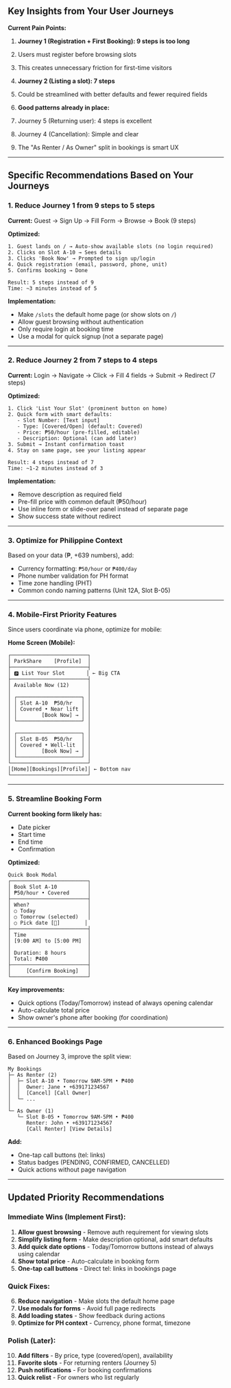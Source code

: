 ## Key Insights from Your User Journeys

**Current Pain Points:**

1. **Journey 1 (Registration + First Booking): 9 steps is too long**

1. Users must register before browsing slots
2. This creates unnecessary friction for first-time visitors



2. **Journey 2 (Listing a slot): 7 steps**

1. Could be streamlined with better defaults and fewer required fields



3. **Good patterns already in place:**

1. Journey 5 (Returning user): 4 steps is excellent
2. Journey 4 (Cancellation): Simple and clear
3. The "As Renter / As Owner" split in bookings is smart UX





---

## Specific Recommendations Based on Your Journeys

### 1. Reduce Journey 1 from 9 steps to 5 steps

**Current:** Guest → Sign Up → Fill Form → Browse → Book (9 steps)

**Optimized:**

```plaintext
1. Guest lands on / → Auto-show available slots (no login required)
2. Clicks on Slot A-10 → Sees details
3. Clicks 'Book Now' → Prompted to sign up/login
4. Quick registration (email, password, phone, unit)
5. Confirms booking → Done

Result: 5 steps instead of 9
Time: ~3 minutes instead of 5
```

**Implementation:**

- Make `/slots` the default home page (or show slots on `/`)
- Allow guest browsing without authentication
- Only require login at booking time
- Use a modal for quick signup (not a separate page)


---

### 2. Reduce Journey 2 from 7 steps to 4 steps

**Current:** Login → Navigate → Click → Fill 4 fields → Submit → Redirect (7 steps)

**Optimized:**

```plaintext
1. Click 'List Your Slot' (prominent button on home)
2. Quick form with smart defaults:
   - Slot Number: [Text input]
   - Type: [Covered/Open] (default: Covered)
   - Price: ₱50/hour (pre-filled, editable)
   - Description: Optional (can add later)
3. Submit → Instant confirmation toast
4. Stay on same page, see your listing appear

Result: 4 steps instead of 7
Time: ~1-2 minutes instead of 3
```

**Implementation:**

- Remove description as required field
- Pre-fill price with common default (₱50/hour)
- Use inline form or slide-over panel instead of separate page
- Show success state without redirect


---

### 3. Optimize for Philippine Context

Based on your data (₱, +639 numbers), add:

- Currency formatting: `₱50/hour` or `₱400/day`
- Phone number validation for PH format
- Time zone handling (PHT)
- Common condo naming patterns (Unit 12A, Slot B-05)


---

### 4. Mobile-First Priority Features

Since users coordinate via phone, optimize for mobile:

**Home Screen (Mobile):**

```plaintext
┌─────────────────────────┐
│ ParkShare    [Profile]  │
├─────────────────────────┤
│ 🅿️ List Your Slot       │ ← Big CTA
├─────────────────────────┤
│ Available Now (12)      │
│                         │
│ ┌─────────────────────┐ │
│ │ Slot A-10  ₱50/hr   │ │
│ │ Covered • Near lift │ │
│ │        [Book Now] → │ │
│ └─────────────────────┘ │
│                         │
│ ┌─────────────────────┐ │
│ │ Slot B-05  ₱50/hr   │ │
│ │ Covered • Well-lit  │ │
│ │        [Book Now] → │ │
│ └─────────────────────┘ │
└─────────────────────────┘
│[Home][Bookings][Profile]│ ← Bottom nav
└─────────────────────────┘
```

---

### 5. Streamline Booking Form

**Current booking form likely has:**

- Date picker
- Start time
- End time
- Confirmation


**Optimized:**

```plaintext
Quick Book Modal
┌─────────────────────────┐
│ Book Slot A-10          │
│ ₱50/hour • Covered      │
├─────────────────────────┤
│ When?                   │
│ ○ Today                 │
│ ○ Tomorrow (selected)   │
│ ○ Pick date [📅]        │
├─────────────────────────┤
│ Time                    │
│ [9:00 AM] to [5:00 PM]  │
│                         │
│ Duration: 8 hours       │
│ Total: ₱400             │
├─────────────────────────┤
│     [Confirm Booking]   │
└─────────────────────────┘
```

**Key improvements:**

- Quick options (Today/Tomorrow) instead of always opening calendar
- Auto-calculate total price
- Show owner's phone after booking (for coordination)


---

### 6. Enhanced Bookings Page

Based on Journey 3, improve the split view:

```plaintext
My Bookings
├─ As Renter (2)
│  ├─ Slot A-10 • Tomorrow 9AM-5PM • ₱400
│  │  Owner: Jane • +639171234567
│  │  [Cancel] [Call Owner]
│  └─ ...
│
└─ As Owner (1)
   └─ Slot B-05 • Tomorrow 9AM-5PM • ₱400
      Renter: John • +639171234567
      [Call Renter] [View Details]
```

**Add:**

- One-tap call buttons (tel: links)
- Status badges (PENDING, CONFIRMED, CANCELLED)
- Quick actions without page navigation


---

## Updated Priority Recommendations

### Immediate Wins (Implement First):

1. **Allow guest browsing** - Remove auth requirement for viewing slots
2. **Simplify listing form** - Make description optional, add smart defaults
3. **Add quick date options** - Today/Tomorrow buttons instead of always using calendar
4. **Show total price** - Auto-calculate in booking form
5. **One-tap call buttons** - Direct tel: links in bookings page


### Quick Fixes:

6. **Reduce navigation** - Make slots the default home page
7. **Use modals for forms** - Avoid full page redirects
8. **Add loading states** - Show feedback during actions
9. **Optimize for PH context** - Currency, phone format, timezone


### Polish (Later):

10. **Add filters** - By price, type (covered/open), availability
11. **Favorite slots** - For returning renters (Journey 5)
12. **Push notifications** - For booking confirmations
13. **Quick relist** - For owners who list regularly

